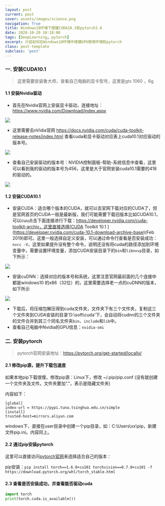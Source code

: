 ```yaml
---
layout: post
current: post
cover: assets/images/science.png
navigation: True
title: Windows10环境下搭建CUDA10.1和pytorch1.6
date: 2020-10-20 10:18:00
tags: [DeepLearning, pytorch]
excerpt: 介绍如何在Windows10环境中搭建GPU使用环境和pytorch
class: post-template
subclass: 'post'
---
```




### 一. 安装CUDA10.1

> 这里需要安装鲁大师，查看自己电脑的显卡型号，这里是gtx 1060 ，6g

#### 1.1 安装Nvidia驱动

* 首先在Nvidia官网上安装显卡驱动，连接地址：https://www.nvidia.com/Download/index.aspx

![](https://tva1.sinaimg.cn/large/007S8ZIlgy1gjx7vzmyjnj30io0ak3zx.jpg)

* 这里需要去nVidia官网 https://docs.nvidia.com/cuda/cuda-toolkit-release-notes/index.html 查看cuda和显卡驱动对应表上cuda10.1对应驱动的版本号。

![](https://tva1.sinaimg.cn/large/007S8ZIlgy1gjx7wolh48j30n80ctmxv.jpg)

* 查看自己安装驱动的版本号：NVIDIA控制面板-帮助-系统信息中查看，这里可以看到我的驱动的版本号为456，这里是大于官网安装cuda10.1需要的418的驱动的。

![](https://tva1.sinaimg.cn/large/007S8ZIlgy1gjx7wcmibaj30qh0jh3z7.jpg)

#### 1.2 安装CUDA10.1

* 安装CUDA：适合哪个版本的CUDA，就可以去官网下载对应的CUDA了，但是官网首页的CUDA一般是最新版，我们可能需要下载旧版本比如CUDA10.1，可以cuu点击下面连接进行下载：https://developer.nvidia.com/cuda-toolkit-archiv，这里直接选择[CUDA Toolkit 10.1 ](https://developer.nvidia.com/cuda-10.1-download-archive-base)(Feb 2019)即可。这里一般选择自定义安装，可以通过命令行查看是否安装成功：`nvcc -V`，这里如果提升没有整个命令，说明还没有将cuda的路径添加到环境变量中，需要设置环境变量，添加CUDA安装目录下的`bin`和`libnvvp`目录，如下所示：

![](https://tva1.sinaimg.cn/large/007S8ZIlgy1gjx7xf2l38j30jx09e74w.jpg)

* 安装cuDNN：选择对应的版本号和系统，这里注意官网最前面的几个连接中都是windows10 的x86（32位）的，这里需要选择老一点的cuDNN的版本，如下所示

![](https://tva1.sinaimg.cn/large/007S8ZIlgy1gjx7ww4z84j30rl0g9t9n.jpg)

*  下载后，将压缩包解压得到cuda文件夹，文件夹下有三个文件夹，复制这三个文件夹到CUDA安装的目录'D:\soft\cuda'下，会自动将cudnn的三个文件夹的文件合并到其三个同名文件夹`bin`、`include`和`lib`中。
*  查看自己电脑中Nvidia的GPU信息：`nvidia-smi`

### 二. 安装pytorch

> pytorch官网安装地址：https://pytorch.org/get-started/locally/

#### 2.1 修改pip源，提升下载包速度

如果本地pip下载很慢，修改pip源：Linux下，修改 ~/.pip/pip.conf (没有就创建一个文件夹及文件。文件夹要加“.”，表示是隐藏文件夹)

内容如下：

```
[global]
index-url = https://pypi.tuna.tsinghua.edu.cn/simple
[install]
trusted-host=mirrors.aliyun.com
```

windows下，直接在user目录中创建一个pip目录，如：C:\Users\xx\pip，新建文件pip.ini。内容同上。

#### 2.2 通过pip安装pytorch
这里可以直接访问[pytorch官网]()来选择适合自己的版本：


pip安装：`pip install torch==1.6.0+cu101 torchvision==0.7.0+cu101 -f https://download.pytorch.org/whl/torch_stable.html`

#### 2.3 查看是否安装成功，并查看能否驱动cuda

```python
import torch
print(torch.cuda.is_available())
```


